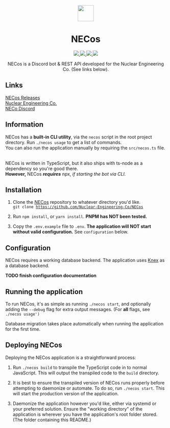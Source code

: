 <div align="center">
    <img src="https://cdn.imskyyc.xyz/i/tuuWCq" width="50px" />
    <h1>NECos</h1>
    <a href="https://github.com/Nuclear-Engineering-Co/NECos/actions/workflows/build.yml">
        <img src="https://github.com/Nuclear-Engineering-Co/NECos/actions/workflows/build.yml/badge.svg">
    </a>
    <a href="https://github.com/Nuclear-Engineering-Co/NECos/blob/master/LICENSE">
        <img src="https://img.shields.io/github/license/Nuclear-Engineering-Co/NECos"/>
    </a>
    <a href="https://github.com/Nuclear-Engineering-Co/NECos/releases">
        <img src="https://img.shields.io/github/v/release/Nuclear-Engineering-Co/NECos?label=version"/>
    </a>
    <a href="https://discord.gg/tvfzhfMu4V">
        <img src="https://img.shields.io/discord/966180940827226163?label=discord&logo=discord&logoColor=white"/>
    </a>
    <br />
</div>

<p align="center">NECos is a Discord bot & REST API developed for the Nuclear Engineering Co. (See links below).</p>
<h2> Links </h2>

[NECos Releases](https://github.com/Nuclear-Engineering-Co/NECos/releases) <br />
[Nuclear Engineering Co.](https://www.roblox.com/groups/6380413/Nuclear-Engineering-Co#!/about) <br />
[NECo Discord](https://discord.gg/RbRQwSvF) <br />

<h2> Information</h2>

NECos has a **built-in CLI utility**, via the `necos` script in the root project directory. Run `./necos usage` to get a list of commands. <br />
You can also run the application manually by requiring the `src/necos.ts` file. <br />
<br />

NECos is written in TypeScript, but it also ships with ts-node as a dependency so you're good there. <br />
**However,** NECos **_requires_** npx, _if starting the bot via CLI._ <br />

<h2> Installation </h2>

1. Clone the [NECos](https://github.com/Nuclear-Engineering-Co/NECos-Bun/) repository to whatever directory you'd like. <br />
<code>git clone https://github.com/Nuclear-Engineering-Co/NECos</code>

2. Run `npm install`, or `yarn install`. **PNPM has NOT been tested.** <br />
3. Copy the `.env.example` file to `.env`. **The application will NOT start without valid configuration.** See `configuration` below. <br />

<h2> Configuration </h2>

NECos requires a working database backend. The application uses [Knex](https://knexjs.org/) as a database backend. 

**TODO finish configuration documentation**

<h2> Running the application </h2>

To run NECos, it's as simple as running `./necos start`, and optionally adding the `--debug` flag for extra output messages. (For **all** flags, see `./necos usage')`

Database migration takes place automatically when running the application for the first time.

<h2> Deploying NECos </h2>
Deploying the NECos application is a straightforward process: <br />

1. Run `./necos build` to transpile the TypeScript code in to normal JavaScript. This will output the transpiled code to the `build` directory.

2. It is best to ensure the transpiled version of NECos runs properly before attempting to daemonize or automate. To do so, run `./necos start`. This will start the production version of the application.

3. Daemonize the application however you'd like, either via systemd or your preferred solution. Ensure the "working directory" of the application is wherever you have the application's root folder stored. (The folder containing this README.)
